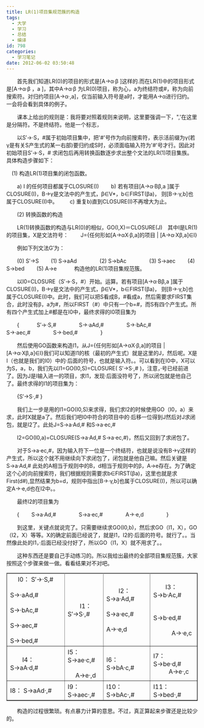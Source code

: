 ```yaml
---
title: LR(1)项目集规范簇的构造
tags:
  - 大学
  - 学习
  - 总结
  - 编译
id: 798
categories:
  - 学习笔记
date: 2012-06-02 03:50:48
---
```


　　首先我们知道LR(0)的项目的形式是[A→α·β ]这样的.而在LR(1)中的项目形式是[A→α·β ，a ]，其中A→α·β 为LR(0)项目，称为心，a为终结符或#，称为向前搜索符。对归约项目[A→α·,a]，仅当前输入符号是a时，才能用A→α进行归约。一会将会看到具体的例子。

　　课本上给出的规则是：我将要对照着规则来说明，这里要强调一下，",'在这里是分隔符。不是终结符。他是一个标志，

　　以S′→·S，#属于初始项目集中，把'#'号作为向前搜索符，表示活前缀为γ(若γ是有关S产生式的某一右部)要归约成S时，必须面临输入符为'#'号才行。因此对初始项目S′→·S，# 求闭包后再用转换函数逐步求出整个文法的LR(1)项目集族。具体构造步骤如下：

　(1) 构造LR(1)项目集的闭包函数。

　　a) I 的任何项目都属于CLOSURE(I)
　　b) 若有项目[A→α·Bβ,a ]属于CLOSURE(I)，B→γ是文法中的产生式，β∈V*，b∈FIRST(βa)， 则[B→·γ,b]也属于CLOSURE(I)中。
　　c) 重复b)直到CLOSURE(I)不再增大为止。

　　(2) 转换函数的构造

　　LR(1)转换函数的构造与LR(0)的相似，GO(I,X)＝CLOSURE(J)　其中I是LR(1)的项目集，X是文法符号：
　　J={任何形如[A→αX·β,a]的项目 | [A→α·Xβ,a]∈I}

　　例如下列文法G′为：

　　(0) S′→S
　　(1) S→aAd　　
　　(2) S→bAc　　
　　(3) S→aec
　　(4) S→bed
　　(5) A→e　
　　构造他的LR(1)项目集规范簇。

　　以I0=CLOSURE（S′→·S，#）开始。运算。若有项目[A→α·Bβ,a ]属于CLOSURE(I)，B→γ是文法中的产生式，β∈V*，b∈FIRST(βa)， 则[B→·γ,b]也属于CLOSURE(I)中。此时，我们可以把S看成B，#看成a，然后需要求FIRST集合，此时没有β，a为#，所以FIRST（#）中只有一个b=#，而S有四个产生式。所有四个产生式加上#都是在I0中，最终求得的I0项目集为

　　{　
　　S′→·S,#　　
　　S→·aAd,#　　
　　S→·bAc,#　　
　　S→·aec,#　　
　　S→·bed,#　　
　　}

　　然后使用GO函数来构造I1，从J={任何形如[A→αX·β,a]的项目 | [A→α·Xβ,a]∈I}我们可以知道I1的核（最初的产生式）就是这里的J，然后呢。X是I（也就是我们的I0）中的·后面的符号，也就是输入符。。可以看到在I0中，X可以为S，a，b，我们先以I1=GO(I0,S)=CLOSURE( S′→S·,# )，注意，·号已经前进了。因为J是I输入进一的项目，求I1，发现·后面没符号了，所以闭包就是他自己了。最终求得的I1的项目集为：

　　{S′→S·,# }

　　我们上一步是用的I1=GO(I0,S)来求得，我们求I2的时候使用GO（I0，a）来求，此时X就是a了。然后我们吧I0中符合的项目中的·后移一位得到J然后对J求闭包，就是I2了。此处J=S→a·Ad,# 和S→a·ec,#

　　I2=GO(I0,a)=CLOSURE(S→a·Ad,# S→a·ec,#)，然后又回到了求闭包了。

　　对于S→a·ec,#，因为输入符下一位是一个终结符，也就是说没有B→γ这样的产生式，所以这个就不用继续向下求闭包了，闭包就是他自己嘛。然后关键是S→a·Ad,# 此处的A相当于规则中的B，d相当于规则中的β，A→e存在。为了确定这个心的向前搜索符，我们根据规则需要求b∈FIRST(βa)，这里也就是求First(d#),显然结果为b=d，规则中指出[B→·γ,b]也属于CLOSURE(I)，所以可以确定A→·e,d也在I2中。。

　　最终I2的项目集为

　　{
　　S→a·Ad,#　　
　　S→a·ec,#　　
　　A→·e,d　　
　　}

　　到这里，关键点就说完了。只需要继续求GO(I0,b)，然后求GO（I1，X），GO（I2，X）等等。X的确定前面已经说了，就是I1，I2的·后面的符号。就行了。。当然像此处的I1，·后面已经没付好了，所以GO（I1，X）就不用求了。。

　　这种东西还是要自己手动练习的。所以我给出最终的全部项目集规范簇，大家按照这个步骤来做一做。看看结果对不对吧。
　　<table border="1px"  rules=all><tr><td>
　  I0： S′→·S,# 
　　　 　S→·aAd,# 
　　　 　S→·bAc,# 
　　　 　S→·aec,#
　　　 　S→·bed,#</td><td>
　　I1： S′→S·,#</td><td>
　　I2： S→a·Ad,#
　　　 　S→a·ec,# 
　　　 　A→·e,d</td><td>
　　I3： S→b·Ac,#
　 　　　S→b·ed,#
　 　　　A→·e,c</td><tr><td>
　　I4： S→aA·d,#</td><td>
   I5： S→ae·c,#
　 　    A→e·,d </td><td>
   I6： S→bA·c,# </td><td>
   I7： S→be·d,# 
　 　   A→e·,c </td></tr><tr><td>
   I8： S→aAd·,# </td><td>
   I9： S→aec·,# </td><td>
   I10：S→bAc·,# </td><td>
   I11：S→bed·,# </td></tr></table>

　　构造的过程很繁琐。有点暴力计算的意思。不过，真正算起来步骤还是比较少的。

